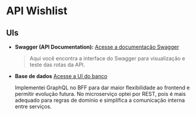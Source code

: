 # API Wishlist

## UIs

* **Swagger (API Documentation):**
  [Acesse a documentação Swagger](http://localhost:3000/api-docs-v1)
    > Aqui você encontra a interface do Swagger para visualização e teste das rotas da API.
* **Base de dados**
  [Acesse a UI do banco](http://localhost:8081/db/mydb/)


  Implementei GraphQL no BFF para dar maior flexibilidade ao frontend e permitir evolução futura. No microserviço optei por REST, pois é mais adequado para regras de domínio e simplifica a comunicação interna entre serviços.
  